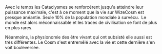 
Avec le temps les Cataclysmes se renforcèrent jusqu'a atteindre leur puissance maximale, c'est à ce moment que la vie sur WizeCosm est presque anéantie. Seule 10% de la population mondiale à survécu.  Le monde est alors méconnaissable et les traces de civilisation se font de plus en plus rares.

  

Néanmoins, la physionomie des être vivant qui ont subsisté elle aussi est très différentes. Le Cosm s'est entremêlé avec la vie et cette dernière s'en voit bouleversée.